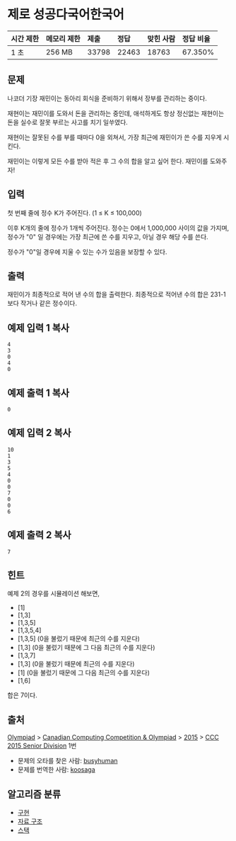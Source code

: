 # 제로 성공다국어한국어  

| 시간 제한 | 메모리 제한 | 제출  | 정답  | 맞힌 사람 | 정답 비율 |
| :-------- | :---------- | :---- | :---- | :-------- | :-------- |
| 1 초      | 256 MB      | 33798 | 22463 | 18763     | 67.350%   |

## 문제

나코더 기장 재민이는 동아리 회식을 준비하기 위해서 장부를 관리하는 중이다.

재현이는 재민이를 도와서 돈을 관리하는 중인데, 애석하게도 항상 정신없는 재현이는 돈을 실수로 잘못 부르는 사고를 치기 일쑤였다.

재현이는 잘못된 수를 부를 때마다 0을 외쳐서, 가장 최근에 재민이가 쓴 수를 지우게 시킨다.

재민이는 이렇게 모든 수를 받아 적은 후 그 수의 합을 알고 싶어 한다. 재민이를 도와주자!

## 입력

첫 번째 줄에 정수 K가 주어진다. (1 ≤ K ≤ 100,000)

이후 K개의 줄에 정수가 1개씩 주어진다. 정수는 0에서 1,000,000 사이의 값을 가지며, 정수가 "0" 일 경우에는 가장 최근에 쓴 수를 지우고, 아닐 경우 해당 수를 쓴다.

정수가 "0"일 경우에 지울 수 있는 수가 있음을 보장할 수 있다.

## 출력

재민이가 최종적으로 적어 낸 수의 합을 출력한다. 최종적으로 적어낸 수의 합은 231-1보다 작거나 같은 정수이다.

## 예제 입력 1 복사

```
4
3
0
4
0
```

## 예제 출력 1 복사

```
0
```

## 예제 입력 2 복사

```
10
1
3
5
4
0
0
7
0
0
6
```

## 예제 출력 2 복사

```
7
```

## 힌트

예제 2의 경우를 시뮬레이션 해보면,

- [1]
- [1,3]
- [1,3,5]
- [1,3,5,4]
- [1,3,5] (0을 불렀기 때문에 최근의 수를 지운다)
- [1,3] (0을 불렀기 때문에 그 다음 최근의 수를 지운다)
- [1,3,7]
- [1,3] (0을 불렀기 때문에 최근의 수를 지운다)
- [1] (0을 불렀기 때문에 그 다음 최근의 수를 지운다)
- [1,6]

합은 7이다.

## 출처

[Olympiad](https://www.acmicpc.net/category/2) > [Canadian Computing Competition & Olympiad](https://www.acmicpc.net/category/173) > [2015](https://www.acmicpc.net/category/315) > [CCC 2015 Senior Division](https://www.acmicpc.net/category/detail/1345) 1번

- 문제의 오타를 찾은 사람: [busyhuman](https://www.acmicpc.net/user/busyhuman)
- 문제를 번역한 사람: [koosaga](https://www.acmicpc.net/user/koosaga)

## 알고리즘 분류

- [구현](https://www.acmicpc.net/problem/tag/102)
- [자료 구조](https://www.acmicpc.net/problem/tag/175)
- [스택](https://www.acmicpc.net/problem/tag/71)